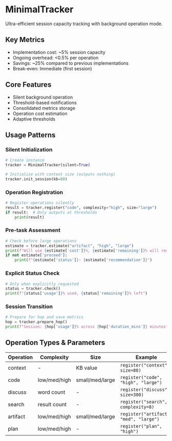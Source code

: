 # MinimalTracker

Ultra-efficient session capacity tracking with background operation mode.

## Key Metrics
- Implementation cost: ~5% session capacity
- Ongoing overhead: <0.5% per operation
- Savings: ~25% compared to previous implementations
- Break-even: Immediate (first session)

## Core Features
- Silent background operation
- Threshold-based notifications
- Consolidated metrics storage
- Operation cost estimation
- Adaptive thresholds

## Usage Patterns

### Silent Initialization
```python
# Create instance
tracker = MinimalTracker(silent=True)

# Initialize with context size (outputs nothing)
tracker.init_session(kb=80)
```

### Operation Registration
```python
# Register operations silently
result = tracker.register("code", complexity="high", size="large")
if result:  # Only outputs at thresholds
    print(result)
```

### Pre-task Assessment
```python
# Check before large operations
estimate = tracker.estimate("artifact", "high", "large")
print(f"Will use {estimate['cost']}%, {estimate['remaining']}% will remain")
if not estimate['proceed']:
    print(f"{estimate['status']}: {estimate['recommendation']}")
```

### Explicit Status Check
```python
# Only when explicitly requested
status = tracker.check()
print(f"{status['usage']}% used, {status['remaining']}% left")
```

### Session Transition
```python
# Prepare for hop and save metrics
hop = tracker.prepare_hop()
print(f"Session: {hop['usage']}% across {hop['duration_mins']} minutes")
```

## Operation Types & Parameters

| Operation | Complexity | Size | Example |
|-----------|------------|------|---------|
| context | - | KB value | `register("context", size=80)` |
| code | low/med/high | small/med/large | `register("code", "high", "large")` |
| discuss | word count | - | `register("discuss", size=300)` |
| search | result count | - | `register("search", complexity=8)` |
| artifact | low/med/high | small/med/large | `register("artifact", "med", "large")` |
| plan | low/med/high | - | `register("plan", "high")` |
